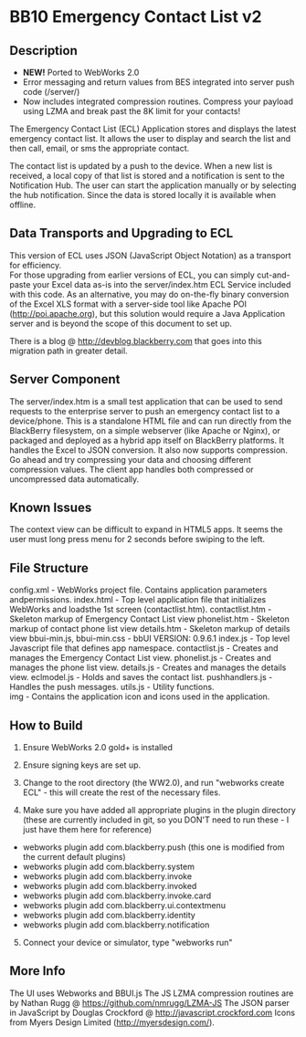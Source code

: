 BB10 Emergency Contact List v2
========

## Description

* __NEW!__ Ported to WebWorks 2.0 
* Error messaging and return values from BES integrated into server push code (/server/)
* Now includes integrated compression routines. Compress your payload using LZMA and break
past the 8K limit for your contacts!

The Emergency Contact List (ECL) Application stores and displays the
latest emergency contact list.  It allows the user to display and
search the list and then call, email, or sms the appropriate contact.

The contact list is updated by a push to the device.  When a new list
is received, a local copy of that list is stored and a notification is
sent to the Notification Hub.  The user can start the application
manually or by selecting the hub notification.  Since the data is
stored locally it is available when offline.

## Data Transports and Upgrading to ECL 

This version of ECL uses JSON (JavaScript Object Notation) as a transport for efficiency.  
For those upgrading from earlier versions of ECL, you can simply cut-and-paste your Excel 
data as-is into the server/index.htm ECL Service included with this code.  As an alternative, 
you may do on-the-fly binary conversion of the Excel XLS format with a server-side tool like
Apache POI (http://poi.apache.org), but this solution would require a Java Application server 
and is beyond the scope of this document to set up.

There is a blog @ http://devblog.blackberry.com that goes into this migration path in 
greater detail.

## Server Component

The server/index.htm is a small test application that can be used to send requests
to the enterprise server to push an emergency contact list to a device/phone.
This is a standalone HTML file and can run directly from the BlackBerry filesystem,
on a simple webserver (like Apache or Nginx), or packaged and deployed as a hybrid app
itself on BlackBerry platforms.  It handles the Excel to JSON conversion.  It also now
supports compression.  Go ahead and try compressing your data and choosing different compression
values.  The client app handles both compressed or uncompressed data automatically.


## Known Issues

The context view can be difficult to expand in HTML5 apps. 
It seems the user must long press menu for 2 seconds before swiping to
the left.

##  File Structure
config.xml - WebWorks project file.  Contains application parameters andpermissions.
index.html - Top level application file that initializes WebWorks and loadsthe 1st screen (contactlist.htm).
contactlist.htm - Skeleton markup of Emergency Contact List view
phonelist.htm - Skeleton markup of contact phone list view
details.htm - Skeleton markup of details view
bbui-min.js, bbui-min.css -  bbUI VERSION: 0.9.6.1
index.js - Top level Javascript file that defines app namespace.
contactlist.js - Creates and manages the Emergency Contact List view.
phonelist.js - Creates and manages the phone list view.
details.js - Creates and manages the details view.
eclmodel.js - Holds and saves the contact list.
pushhandlers.js - Handles the push messages.
utils.js - Utility functions.  
img - Contains the application icon and icons used in the application.

## How to Build

1. Ensure WebWorks 2.0 gold+ is installed

2. Ensure signing keys are set up.

3. Change to the root directory (the WW2.0), and run "webworks create ECL" - this will create the rest of the necessary files.

4. Make sure you have added all appropriate plugins in the plugin directory 
(these are currently included in git, so you DON'T need to run these - I just have them here for reference)
  * webworks plugin add com.blackberry.push (this one is modified from the current default plugins)
  * webworks plugin add com.blackberry.system
  * webworks plugin add com.blackberry.invoke
  * webworks plugin add com.blackberry.invoked
  * webworks plugin add com.blackberry.invoke.card
  * webworks plugin add com.blackberry.ui.contextmenu
  * webworks plugin add com.blackberry.identity
  * webworks plugin add com.blackberry.notification	
	
5. Connect your device or simulator, type "webworks run"

## More Info

The UI uses Webworks and BBUI.js
The JS LZMA compression routines are by Nathan Rugg @ https://github.com/nmrugg/LZMA-JS
The JSON parser in JavaScript by Douglas Crockford @ http://javascript.crockford.com
Icons from Myers Design Limited (http://myersdesign.com/).

